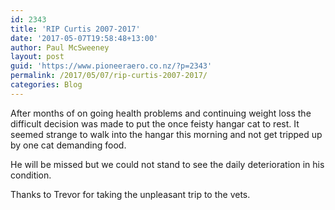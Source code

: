 ```yaml
---
id: 2343
title: 'RIP Curtis 2007-2017'
date: '2017-05-07T19:58:48+13:00'
author: Paul McSweeney
layout: post
guid: 'https://www.pioneeraero.co.nz/?p=2343'
permalink: /2017/05/07/rip-curtis-2007-2017/
categories: Blog
---
```


After months of on going health problems and continuing weight loss the difficult decision was made to put the once feisty hangar cat to rest. It seemed strange to walk into the hangar this morning and not get tripped up by one cat demanding food.

He will be missed but we could not stand to see the daily deterioration in his condition.

Thanks to Trevor for taking the unpleasant trip to the vets.
